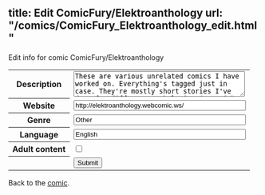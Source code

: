 title: Edit ComicFury/Elektroanthology
url: "/comics/ComicFury_Elektroanthology_edit.html"
---
Edit info for comic ComicFury/Elektroanthology

<form name="comic" action="http://gaepostmail.appspot.com/comic/" method="post">
<table class="comicinfo">
<tr>
<th>Description</th><td><textarea name="description" cols="40" rows="3">These are various unrelated comics I have worked on. Everything's tagged just in case. They're mostly short stories I've done for different anthologies (Copyright also for &quot;Various&quot; because some of these I worked on with someone else as well). Updates whenever.</textarea></td>
</tr>
<tr>
<th>Website</th><td><input type="text" name="url" value="http://elektroanthology.webcomic.ws/" size="40"/></td>
</tr>
<tr>
<th>Genre</th><td><input type="text" name="genre" value="Other" size="40"/></td>
</tr>
<tr>
<th>Language</th><td><input type="text" name="language" value="English" size="40"/></td>
</tr>
<tr>
<th>Adult content</th><td><input type="checkbox" name="adult" value="adult" /></td>
</tr>
<tr>
<th></th><td>
<input type="hidden" name="comic" value="ComicFury_Elektroanthology" />
<input type="submit" name="submit" value="Submit" />
</td>
</tr>
</table>
</form>

Back to the [comic](ComicFury_Elektroanthology.html).
